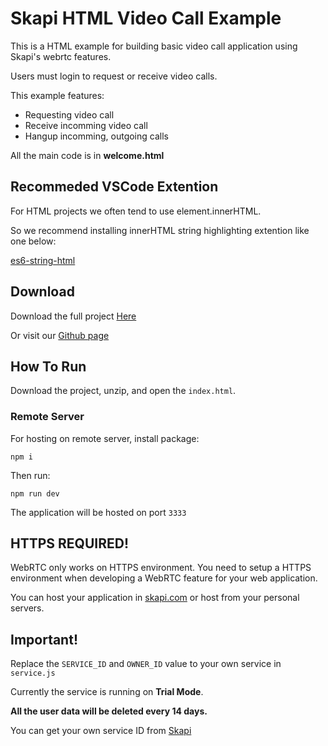 # Skapi HTML Video Call Example

This is a HTML example for building basic video call application using Skapi's webrtc features.

Users must login to request or receive video calls.

This example features:

- Requesting video call
- Receive incomming video call
- Hangup incomming, outgoing calls

All the main code is in **welcome.html**

## Recommeded VSCode Extention

For HTML projects we often tend to use element.innerHTML.

So we recommend installing innerHTML string highlighting extention like one below:

[es6-string-html](https://marketplace.visualstudio.com/items/?itemName=Tobermory.es6-string-html)


## Download

Download the full project [Here](https://github.com/broadwayinc/skapi-webrtc-html-template/archive/refs/heads/main.zip)

Or visit our [Github page](https://github.com/broadwayinc/skapi-webrtc-html-template)


## How To Run

Download the project, unzip, and open the `index.html`.

### Remote Server

For hosting on remote server, install package:

```
npm i
```

Then run:

```
npm run dev
```

The application will be hosted on port `3333`

## HTTPS REQUIRED!
WebRTC only works on HTTPS environment.
You need to setup a HTTPS environment when developing a WebRTC feature for your web application.

You can host your application in [skapi.com](https://www.skapi.com) or host from your personal servers.

## Important!

Replace the `SERVICE_ID` and `OWNER_ID` value to your own service in `service.js`

Currently the service is running on **Trial Mode**.

**All the user data will be deleted every 14 days.**

You can get your own service ID from [Skapi](https://www.skapi.com)